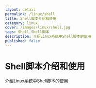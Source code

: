 ```yaml
---
layout: detail
permalink: /linux/shell
title: Shell脚本介绍和使用
category: linux
cover: /images/linux/shell.jpg
tags: Shell,Shell脚本
description: 介绍Linux系统中Shell脚本的使用
published: false
---
```


# Shell脚本介绍和使用

介绍Linux系统中Shell脚本的使用
